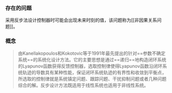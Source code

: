 ### 存在的问题
采用反步法设计控制器时可能会出现未来时刻的值，该问题称为[[非因果关系问题]]。
### 概念
>由Kanellakopoulos和Kokotovic等于1991年最先提出的针对==参数不确定系统==的系统化设计方法。它的主要思想是通过==递归==地构造闭环系统的Lyapunov函数获得反馈控制器，选取控制律使得Lyapunov函数沿闭环系统轨迹的导数具有某种性能，保证闭环系统轨迹的有界性和收敛到平衡点，所选取的控制律就是系统镇定问题、跟踪问题、干扰抑制问题或者几种问题综合的解。反步设计方法既适用于线性系统也适用于非线性系统。
